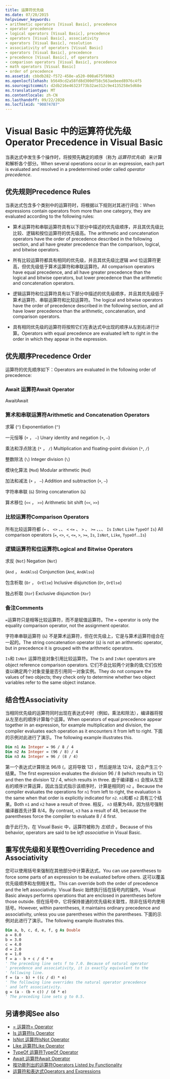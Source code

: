 ```yaml
---
title: 运算符优先级
ms.date: 07/20/2015
helpviewer_keywords:
- arithmetic operators [Visual Basic], precedence
- operator precedence
- logical operators [Visual Basic], precedence
- operators [Visual Basic], associativity
- operators [Visual Basic], resolution
- associativity of operators [Visual Basic]
- operators [Visual Basic], precedence
- precedence [Visual Basic], of operators
- comparison operators [Visual Basic], precedence
- math operators [Visual Basic]
- order of precedence
ms.assetid: cbbdb282-f572-458e-a520-008a675f8063
ms.openlocfilehash: b5649cd2a58fd8d300df58c563aebeed8976c4f5
ms.sourcegitcommit: d2db216e46323f73b32ae312c9e4135258e5d68e
ms.translationtype: MT
ms.contentlocale: zh-CN
ms.lasthandoff: 09/22/2020
ms.locfileid: "90874787"
---
```

# <a name="operator-precedence-in-visual-basic"></a><span data-ttu-id="da984-102">Visual Basic 中的运算符优先级</span><span class="sxs-lookup"><span data-stu-id="da984-102">Operator Precedence in Visual Basic</span></span>

<span data-ttu-id="da984-103">当表达式中发生多个操作时，将按预先确定的顺序（称为 *运算符优先级*）来计算和解析各个部分。</span><span class="sxs-lookup"><span data-stu-id="da984-103">When several operations occur in an expression, each part is evaluated and resolved in a predetermined order called *operator precedence*.</span></span>

## <a name="precedence-rules"></a><span data-ttu-id="da984-104">优先规则</span><span class="sxs-lookup"><span data-stu-id="da984-104">Precedence Rules</span></span>

 <span data-ttu-id="da984-105">当表达式包含多个类别中的运算符时，将根据以下规则对其进行评估：</span><span class="sxs-lookup"><span data-stu-id="da984-105">When expressions contain operators from more than one category, they are evaluated according to the following rules:</span></span>

- <span data-ttu-id="da984-106">算术运算符和串联运算符具有以下部分中描述的优先级顺序，并且其优先级比比较、逻辑和按位运算符的优先级高。</span><span class="sxs-lookup"><span data-stu-id="da984-106">The arithmetic and concatenation operators have the order of precedence described in the following section, and all have greater precedence than the comparison, logical, and bitwise operators.</span></span>

- <span data-ttu-id="da984-107">所有比较运算符都具有相同的优先级，并且其优先级比逻辑 and 位运算符更高，但优先级低于算术运算符和串联运算符。</span><span class="sxs-lookup"><span data-stu-id="da984-107">All comparison operators have equal precedence, and all have greater precedence than the logical and bitwise operators, but lower precedence than the arithmetic and concatenation operators.</span></span>

- <span data-ttu-id="da984-108">逻辑运算符和位运算符具有以下部分中描述的优先级顺序，并且其优先级低于算术运算符、串联运算符和比较运算符。</span><span class="sxs-lookup"><span data-stu-id="da984-108">The logical and bitwise operators have the order of precedence described in the following section, and all have lower precedence than the arithmetic, concatenation, and comparison operators.</span></span>

- <span data-ttu-id="da984-109">具有相同优先级的运算符将按照它们在表达式中出现的顺序从左到右进行计算。</span><span class="sxs-lookup"><span data-stu-id="da984-109">Operators with equal precedence are evaluated left to right in the order in which they appear in the expression.</span></span>

## <a name="precedence-order"></a><span data-ttu-id="da984-110">优先顺序</span><span class="sxs-lookup"><span data-stu-id="da984-110">Precedence Order</span></span>

 <span data-ttu-id="da984-111">运算符的优先顺序如下：</span><span class="sxs-lookup"><span data-stu-id="da984-111">Operators are evaluated in the following order of precedence:</span></span>

### <a name="await-operator"></a><span data-ttu-id="da984-112">Await 运算符</span><span class="sxs-lookup"><span data-stu-id="da984-112">Await Operator</span></span>

 <span data-ttu-id="da984-113">Await</span><span class="sxs-lookup"><span data-stu-id="da984-113">Await</span></span>

### <a name="arithmetic-and-concatenation-operators"></a><span data-ttu-id="da984-114">算术和串联运算符</span><span class="sxs-lookup"><span data-stu-id="da984-114">Arithmetic and Concatenation Operators</span></span>

 <span data-ttu-id="da984-115">求幂 (`^`) </span><span class="sxs-lookup"><span data-stu-id="da984-115">Exponentiation (`^`)</span></span>

 <span data-ttu-id="da984-116">一元恒等 (`+` ， `–`) </span><span class="sxs-lookup"><span data-stu-id="da984-116">Unary identity and negation (`+`, `–`)</span></span>

 <span data-ttu-id="da984-117">乘法和浮点除法 (`*` ， `/`) </span><span class="sxs-lookup"><span data-stu-id="da984-117">Multiplication and floating-point division (`*`, `/`)</span></span>

 <span data-ttu-id="da984-118">整数除法 (`\`) </span><span class="sxs-lookup"><span data-stu-id="da984-118">Integer division (`\`)</span></span>

 <span data-ttu-id="da984-119">模块化算法 (`Mod`) </span><span class="sxs-lookup"><span data-stu-id="da984-119">Modular arithmetic (`Mod`)</span></span>

 <span data-ttu-id="da984-120">加法和减法 (`+` ， `–`) </span><span class="sxs-lookup"><span data-stu-id="da984-120">Addition and subtraction (`+`, `–`)</span></span>

 <span data-ttu-id="da984-121">字符串串联 (`&`) </span><span class="sxs-lookup"><span data-stu-id="da984-121">String concatenation (`&`)</span></span>

 <span data-ttu-id="da984-122">算术移位 (`<<` ， `>>`) </span><span class="sxs-lookup"><span data-stu-id="da984-122">Arithmetic bit shift (`<<`, `>>`)</span></span>

### <a name="comparison-operators"></a><span data-ttu-id="da984-123">比较运算符</span><span class="sxs-lookup"><span data-stu-id="da984-123">Comparison Operators</span></span>

 <span data-ttu-id="da984-124">所有比较运算符都 (`=` 、 `<>` 、、 `<` `<=` 、 `>` 、 `>=` 、、、 `Is` `IsNot` `Like` `TypeOf` `Is`) </span><span class="sxs-lookup"><span data-stu-id="da984-124">All comparison operators (`=`, `<>`, `<`, `<=`, `>`, `>=`, `Is`, `IsNot`, `Like`, `TypeOf`...`Is`)</span></span>

### <a name="logical-and-bitwise-operators"></a><span data-ttu-id="da984-125">逻辑运算符和位运算符</span><span class="sxs-lookup"><span data-stu-id="da984-125">Logical and Bitwise Operators</span></span>

 <span data-ttu-id="da984-126">求反 (`Not`) </span><span class="sxs-lookup"><span data-stu-id="da984-126">Negation (`Not`)</span></span>

 <span data-ttu-id="da984-127"> (`And` ， `AndAlso`) </span><span class="sxs-lookup"><span data-stu-id="da984-127">Conjunction (`And`, `AndAlso`)</span></span>

 <span data-ttu-id="da984-128">包含析取 (`Or` ， `OrElse`) </span><span class="sxs-lookup"><span data-stu-id="da984-128">Inclusive disjunction (`Or`, `OrElse`)</span></span>

 <span data-ttu-id="da984-129">独占析取 (`Xor`) </span><span class="sxs-lookup"><span data-stu-id="da984-129">Exclusive disjunction (`Xor`)</span></span>

### <a name="comments"></a><span data-ttu-id="da984-130">备注</span><span class="sxs-lookup"><span data-stu-id="da984-130">Comments</span></span>

 <span data-ttu-id="da984-131">`=`运算符只是相等比较运算符，而不是赋值运算符。</span><span class="sxs-lookup"><span data-stu-id="da984-131">The `=` operator is only the equality comparison operator, not the assignment operator.</span></span>

 <span data-ttu-id="da984-132">字符串串联运算符 (`&`) 不是算术运算符，但在优先级上，它是与算术运算符组合在一起的。</span><span class="sxs-lookup"><span data-stu-id="da984-132">The string concatenation operator (`&`) is not an arithmetic operator, but in precedence it is grouped with the arithmetic operators.</span></span>

 <span data-ttu-id="da984-133">`Is`和 `IsNot` 运算符是对象引用比较运算符。</span><span class="sxs-lookup"><span data-stu-id="da984-133">The `Is` and `IsNot` operators are object reference comparison operators.</span></span> <span data-ttu-id="da984-134">它们不会比较两个对象的值;它们仅检查以确定两个对象变量是否引用同一对象实例。</span><span class="sxs-lookup"><span data-stu-id="da984-134">They do not compare the values of two objects; they check only to determine whether two object variables refer to the same object instance.</span></span>

## <a name="associativity"></a><span data-ttu-id="da984-135">结合性</span><span class="sxs-lookup"><span data-stu-id="da984-135">Associativity</span></span>

 <span data-ttu-id="da984-136">当相同优先级的运算符同时出现在表达式中时（例如，乘法和除法），编译器将按从左至右的顺序计算每个运算。</span><span class="sxs-lookup"><span data-stu-id="da984-136">When operators of equal precedence appear together in an expression, for example multiplication and division, the compiler evaluates each operation as it encounters it from left to right.</span></span> <span data-ttu-id="da984-137">下面的示例对此进行了演示。</span><span class="sxs-lookup"><span data-stu-id="da984-137">The following example illustrates this.</span></span>

```vb
Dim n1 As Integer = 96 / 8 / 4
Dim n2 As Integer = (96 / 8) / 4
Dim n3 As Integer = 96 / (8 / 4)
```

 <span data-ttu-id="da984-138">第一个表达式计算除法 96/8 (，这将导致 12) ，然后是除法 12/4，这会产生三个结果。</span><span class="sxs-lookup"><span data-stu-id="da984-138">The first expression evaluates the division 96 / 8 (which results in 12) and then the division 12 / 4, which results in three.</span></span> <span data-ttu-id="da984-139">由于编译器 `n1` 会按从左至右的顺序计算运算，因此当显式指示该顺序时，计算是相同的 `n2` 。</span><span class="sxs-lookup"><span data-stu-id="da984-139">Because the compiler evaluates the operations for `n1` from left to right, the evaluation is the same when that order is explicitly indicated for `n2`.</span></span> <span data-ttu-id="da984-140">`n1`和都 `n2` 具有三个结果。</span><span class="sxs-lookup"><span data-stu-id="da984-140">Both `n1` and `n2` have a result of three.</span></span> <span data-ttu-id="da984-141">相反， `n3` 结果为48，因为括号强制编译器首先计算 8/4。</span><span class="sxs-lookup"><span data-stu-id="da984-141">By contrast, `n3` has a result of 48, because the parentheses force the compiler to evaluate 8 / 4 first.</span></span>

 <span data-ttu-id="da984-142">由于此行为，在 Visual Basic 中，运算符被称为 *左结合* 。</span><span class="sxs-lookup"><span data-stu-id="da984-142">Because of this behavior, operators are said to be *left associative* in Visual Basic.</span></span>

## <a name="overriding-precedence-and-associativity"></a><span data-ttu-id="da984-143">重写优先级和关联性</span><span class="sxs-lookup"><span data-stu-id="da984-143">Overriding Precedence and Associativity</span></span>

 <span data-ttu-id="da984-144">您可以使用括号来强制在其他部分中计算表达式。</span><span class="sxs-lookup"><span data-stu-id="da984-144">You can use parentheses to force some parts of an expression to be evaluated before others.</span></span> <span data-ttu-id="da984-145">这可以覆盖优先级顺序和左侧相关性。</span><span class="sxs-lookup"><span data-stu-id="da984-145">This can override both the order of precedence and the left associativity.</span></span> <span data-ttu-id="da984-146">Visual Basic 始终执行括在括号内的操作。</span><span class="sxs-lookup"><span data-stu-id="da984-146">Visual Basic always performs operations that are enclosed in parentheses before those outside.</span></span> <span data-ttu-id="da984-147">但在括号中，它将保持普通的优先级和关联性，除非在括号内使用括号。</span><span class="sxs-lookup"><span data-stu-id="da984-147">However, within parentheses, it maintains ordinary precedence and associativity, unless you use parentheses within the parentheses.</span></span> <span data-ttu-id="da984-148">下面的示例对此进行了演示。</span><span class="sxs-lookup"><span data-stu-id="da984-148">The following example illustrates this.</span></span>

```vb
Dim a, b, c, d, e, f, g As Double
a = 8.0
b = 3.0
c = 4.0
d = 2.0
e = 1.0
f = a - b + c / d * e
' The preceding line sets f to 7.0. Because of natural operator
' precedence and associativity, it is exactly equivalent to the
' following line.
f = (a - b) + ((c / d) * e)
' The following line overrides the natural operator precedence
' and left associativity.
g = (a - (b + c)) / (d * e)
' The preceding line sets g to 0.5.
```

## <a name="see-also"></a><span data-ttu-id="da984-149">另请参阅</span><span class="sxs-lookup"><span data-stu-id="da984-149">See also</span></span>

- [<span data-ttu-id="da984-150">= 运算符</span><span class="sxs-lookup"><span data-stu-id="da984-150">= Operator</span></span>](assignment-operator.md)
- [<span data-ttu-id="da984-151">Is 运算符</span><span class="sxs-lookup"><span data-stu-id="da984-151">Is Operator</span></span>](is-operator.md)
- [<span data-ttu-id="da984-152">IsNot 运算符</span><span class="sxs-lookup"><span data-stu-id="da984-152">IsNot Operator</span></span>](isnot-operator.md)
- [<span data-ttu-id="da984-153">Like 运算符</span><span class="sxs-lookup"><span data-stu-id="da984-153">Like Operator</span></span>](like-operator.md)
- [<span data-ttu-id="da984-154">TypeOf 运算符</span><span class="sxs-lookup"><span data-stu-id="da984-154">TypeOf Operator</span></span>](typeof-operator.md)
- [<span data-ttu-id="da984-155">Await 运算符</span><span class="sxs-lookup"><span data-stu-id="da984-155">Await Operator</span></span>](await-operator.md)
- [<span data-ttu-id="da984-156">按功能列出的运算符</span><span class="sxs-lookup"><span data-stu-id="da984-156">Operators Listed by Functionality</span></span>](operators-listed-by-functionality.md)
- [<span data-ttu-id="da984-157">运算符和表达式</span><span class="sxs-lookup"><span data-stu-id="da984-157">Operators and Expressions</span></span>](../../programming-guide/language-features/operators-and-expressions/index.md)
